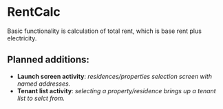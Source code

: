 # RentCalc

Basic functionality is calculation of total rent, which is base rent plus electricity.

## Planned additions:
- **Launch screen activity**: *residences/properties selection screen with named addresses.*
- **Tenant list activity**: *selecting a property/residence brings up a tenant list to selct from.*
